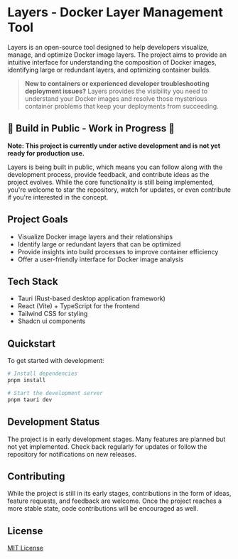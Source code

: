 # Layers - Docker Layer Management Tool

Layers is an open-source tool designed to help developers visualize, manage, and optimize Docker image layers. The project aims to provide an intuitive interface for understanding the composition of Docker images, identifying large or redundant layers, and optimizing container builds.

> **New to containers or experienced developer troubleshooting deployment issues?** Layers provides the visibility you need to understand your Docker images and resolve those mysterious container problems that keep your deployments from succeeding.

## 🚧 Build in Public - Work in Progress 🚧

**Note: This project is currently under active development and is not yet ready for production use.**

Layers is being built in public, which means you can follow along with the development process, provide feedback, and contribute ideas as the project evolves. While the core functionality is still being implemented, you're welcome to star the repository, watch for updates, or even contribute if you're interested in the concept.

## Project Goals

- Visualize Docker image layers and their relationships
- Identify large or redundant layers that can be optimized
- Provide insights into build processes to improve container efficiency
- Offer a user-friendly interface for Docker image analysis

## Tech Stack

- Tauri (Rust-based desktop application framework)
- React (Vite) + TypeScript for the frontend
- Tailwind CSS for styling
- Shadcn ui components

## Quickstart

To get started with development:

```bash
# Install dependencies
pnpm install

# Start the development server
pnpm tauri dev
```

## Development Status

The project is in early development stages. Many features are planned but not yet implemented. Check back regularly for updates or follow the repository for notifications on new releases.

## Contributing

While the project is still in its early stages, contributions in the form of ideas, feature requests, and feedback are welcome. Once the project reaches a more stable state, code contributions will be encouraged as well.

## License

[MIT License](LICENSE)
